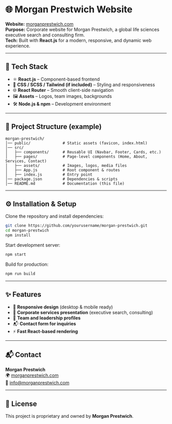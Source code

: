# 🌐 Morgan Prestwich Website

**Website:** [morganprestwich.com](https://www.morganprestwich.com/)  
**Purpose:** Corporate website for Morgan Prestwich, a global life sciences executive search and consulting firm.  
**Tech:** Built with **React.js** for a modern, responsive, and dynamic web experience.

---

## 🚀 Tech Stack

- ⚛️ **React.js** – Component-based frontend
- 🎨 **CSS / SCSS / Tailwind (if included)** – Styling and responsiveness
- 🌐 **React Router** – Smooth client-side navigation
- 🖼 **Assets** – Logos, team images, backgrounds
- 🛠 **Node.js & npm** – Development environment

---

## 📂 Project Structure (example)

```
morgan-prestwich/
│── public/              # Static assets (favicon, index.html)
│── src/
│   ├── components/      # Reusable UI (Navbar, Footer, Cards, etc.)
│   ├── pages/           # Page-level components (Home, About, Services, Contact)
│   ├── assets/          # Images, logos, media files
│   ├── App.js           # Root component & routes
│   ├── index.js         # Entry point
│── package.json         # Dependencies & scripts
│── README.md            # Documentation (this file)
```

---

## ⚙️ Installation & Setup

Clone the repository and install dependencies:

```bash
git clone https://github.com/yourusername/morgan-prestwich.git
cd morgan-prestwich
npm install
```

Start development server:

```bash
npm start
```

Build for production:

```bash
npm run build
```

---

## ✨ Features

- 📱 **Responsive design** (desktop & mobile ready)  
- 🏢 **Corporate services presentation** (executive search, consulting)  
- 👥 **Team and leadership profiles**  
- 📬 **Contact form for inquiries**  
- ⚡ **Fast React-based rendering**  

---

## 📬 Contact

**Morgan Prestwich**  
🌍 [morganprestwich.com](https://www.morganprestwich.com/)  
📧 info@morganprestwich.com  

---

## 📜 License

This project is proprietary and owned by **Morgan Prestwich**.
